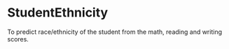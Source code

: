 # StudentEthnicity
To predict race/ethnicity of the student from the math, reading and writing scores.
